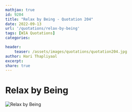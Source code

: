 ```yaml
---
mathjax: true
id: 9204
title: "Relax by Being - Quotation 204"
date: 2022-09-13
url: '/quotations/relax-by-being'
tags: [WIA Quotations] 
categories: 

header:
    teaser: /assets/images/quotations/quotation204.jpg
author: Hari Thapliyaal 
excerpt:
share: true 
---
```


# Relax by Being

![Relax by Being](/assets/images/quotations/quotation204.jpg)

